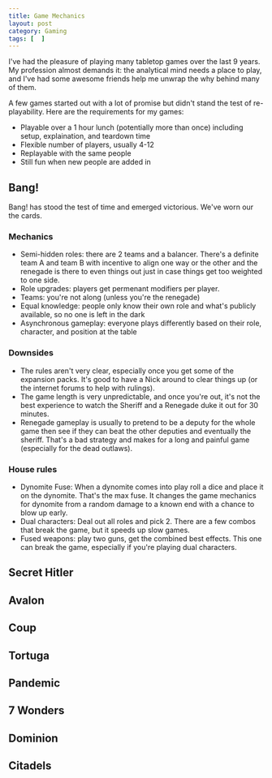 ```yaml
---
title: Game Mechanics
layout: post
category: Gaming
tags: [  ]
---
```

I've had the pleasure of playing many tabletop games over the last 9 years. My profession almost demands it: the analytical mind needs a place to play, and I've had some awesome friends help me unwrap the why behind many of them.

<!-- more -->

A few games started out with a lot of promise but didn't stand the test of re-playability. Here are the requirements for my games:
* Playable over a 1 hour lunch (potentially more than once) including setup, explaination, and teardown time
* Flexible number of players, usually 4-12
* Replayable with the same people
* Still fun when new people are added in

## Bang!
Bang! has stood the test of time and emerged victorious. We've worn our the cards.

### Mechanics
* Semi-hidden roles: there are 2 teams and a balancer. There's a definite team A and team B with incentive to align one way or the other and the renegade is there to even things out just in case things get too weighted to one side.
* Role upgrades: players get permenant modifiers per player.
* Teams: you're not along (unless you're the renegade)
* Equal knowledge: people only know their own role and what's publicly available, so no one is left in the dark
* Asynchronous gameplay: everyone plays differently based on their role, character, and position at the table

### Downsides
* The rules aren't very clear, especially once you get some of the expansion packs. It's good to have a Nick around to clear things up (or the internet forums to help with rulings). 
* The game length is very unpredictable, and once you're out, it's not the best experience to watch the Sheriff and a Renegade duke it out for 30 minutes.
* Renegade gameplay is usually to pretend to be a deputy for the whole game then see if they can beat the other deputies and eventually the sheriff. That's a bad strategy and makes for a long and painful game (especially for the dead outlaws).

### House rules
* Dynomite Fuse: When a dynomite comes into play roll a dice and place it on the dynomite. That's the max fuse. It changes the game mechanics for dynomite from a random damage to a known end with a chance to blow up early.
* Dual characters: Deal out all roles and pick 2. There are a few combos that break the game, but it speeds up slow games.
* Fused weapons: play two guns, get the combined best effects. This one can break the game, especially if you're playing dual characters.

## Secret Hitler

## Avalon

## Coup

## Tortuga

## Pandemic

## 7 Wonders

## Dominion

## Citadels


